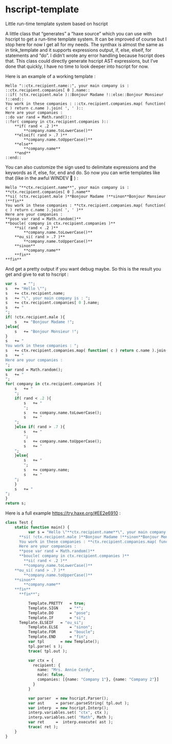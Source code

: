 # hscript-template
Little run-time template system based on hscript

A little class that “generates” a “haxe source” which you can use with hscript to get a run-time template system.
It can be improved of course but I stop here for now I get all for my needs.
The synthax is almost the same as in tink_template and it supports expressions output, if, else, elseif, for statements and “do”.
I didn’t wrote any error handling because hscript does that.
This class could directly generate hscript AST expressions, but I’ve done that quickly, I have no time to look deeper into hscript for now.

Here is an example of a working template :
```
Hello "::ctx.recipient.name::", your main company is : ::ctx.recipient.companies[ 0 ].name::
::if( !ctx.recipient.male )::Bonjour Madame !::else::Bonjour Monsieur !::end::
You work in these companies : ::ctx.recipient.companies.map( function( c ) return c.name ).join( ', ' )::
Here are your companies :
::do var rand = Math.rand()::
::for( company in ctx.recipient.companies )::
	**if( rand < .2 )**
		**company.name.toLowerCase()**
	**elseif( rand > .7 )**
		**company.name.toUpperCase()**
	**else**
		**company.name**
	**end**
::end::
```

You can also customize the sign used to delimitate expressions and the keywords as if, else, for, end and do.
So now you can wrtie templates like that (like in the awful WINDEV :rofl: ) :
```
Hello "**ctx.recipient.name**", your main company is : **ctx.recipient.companies[ 0 ].name**
**si( !ctx.recipient.male )**Bonjour Madame !**sinon**Bonjour Monsieur !**fin**
You work in these companies : **ctx.recipient.companies.map( function( c ) return c.name ).join( ', ' )**
Here are your companies :
**pose var rand = Math.random()**
**boucle( company in ctx.recipient.companies )**
	**si( rand < .2 )**
		**company.name.toLowerCase()**
	**ou_si( rand > .7 )**
		**company.name.toUpperCase()**
	**sinon**
		**company.name**
	**fin**
**fin**
```
And get a pretty output if you want debug maybe. So this is the result you get and give to eat to hscript : 
```haxe
var s	= "";
s	+= "Hello \"";
s	+= ctx.recipient.name;
s	+= "\", your main company is : ";
s	+= ctx.recipient.companies[ 0 ].name;
s	+= "
";
if( !ctx.recipient.male ){
	s	+= "Bonjour Madame !";
}else{
	s	+= "Bonjour Monsieur !";
}
s	+= "
You work in these companies : ";
s	+= ctx.recipient.companies.map( function( c ) return c.name ).join( ', ' );
s	+= "
Here are your companies :
";
var rand = Math.random();
s	+= "
";
for( company in ctx.recipient.companies ){
	s	+= "
	";
	if( rand < .2 ){
		s	+= "
		";
		s	+= company.name.toLowerCase();
		s	+= "
	";
	}else if( rand > .7 ){
		s	+= "
		";
		s	+= company.name.toUpperCase();
		s	+= "
	";
	}else{
		s	+= "
		";
		s	+= company.name;
		s	+= "
	";
	}
	s	+= "
";
}
return s;
```
Here is a full example https://try.haxe.org/#EE2e6910 :
```haxe
class Test {
	static function main() {
          var s = "Hello \"**ctx.recipient.name**\", your main company is : **ctx.recipient.companies[ 0 ].name**
      **si( !ctx.recipient.male )**Bonjour Madame !**sinon**Bonjour Monsieur !**fin**
      You work in these companies : **ctx.recipient.companies.map( function( c ) return c.name ).join( ', ' )**
      Here are your companies :
      **pose var rand = Math.random()**
      **boucle( company in ctx.recipient.companies )**
        **si( rand < .2 )**
		**company.name.toLowerCase()**
	**ou_si( rand > .7 )**
		**company.name.toUpperCase()**
	**sinon**
		**company.name**
	**fin**
      **fin**";

          Template.PRETTY	= true;
          Template.SIGN		= "*";
          Template.DO		= "pose";
          Template.IF		= "si";
	  Template.ELSEIF	= "ou_si";
          Template.ELSE		= "sinon";
          Template.FOR		= "boucle";
          Template.END		= "fin";
          var tpl		= new Template();
          tpl.parse( s );
          trace( tpl.out );

          var ctx = {
            recipient: {
              name: "Mrs. Annie Cordy",
              male: false,
              companies: [{name: "Company 1"}, {name: "Company 2"}]
            }
          }

          var parser  = new hscript.Parser();
          var ast     = parser.parseString( tpl.out );
          var interp  = new hscript.Interp();
          interp.variables.set( "ctx", ctx );
          interp.variables.set( "Math", Math );
          var ret     =  interp.execute( ast );
          trace( ret );
	}
}


```
